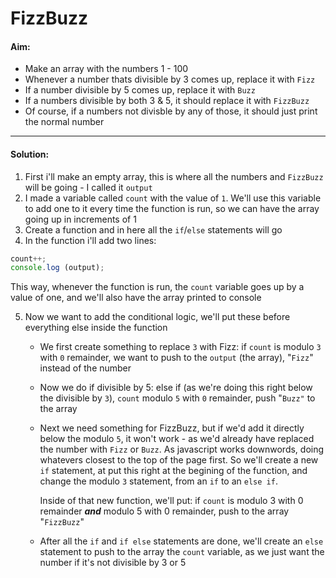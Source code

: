 # FizzBuzz
#### Aim: 
* Make an array with the numbers 1 - 100
* Whenever a number thats divisible by 3 comes up, replace it with `Fizz`
* If a number divisible by 5 comes up, replace it with `Buzz`
* If a numbers divisible by both 3 & 5, it should replace it with `FizzBuzz`
* Of course, if a numbers not divisble by any of those, it should just print the normal number

***

#### Solution:
1. First i'll make an empty array, this is where all the numbers and `FizzBuzz` will be going - I called it `output`
2. I made a variable called `count` with the value of `1`. We'll use this variable to add one to it every time the function is run, so we can have the array going up in increments of 1
3. Create a function and in here all the `if`/`else` statements will go
4. In the function i'll add two lines:
```js
count++;
console.log (output);
```
This way, whenever the function is run, the `count` variable goes up by a value of one, and we'll also have the array printed to console

5. Now we want to add the conditional logic, we'll put these before everything else inside the function
    * We first create something to replace `3` with Fizz: if `count` is modulo `3` with `0` remainder, we want to push to the `output` (the array), "`Fizz`" instead of the number
    * Now we do if divisible by 5: else if (as we're doing this right below the divisible by `3`), `count` modulo `5` with `0` remainder, push "`Buzz"` to the array
    * Next we need something for FizzBuzz, but if we'd add it directly below the modulo `5`, it won't work - as we'd already have replaced the number with `Fizz` or `Buzz`. As javascript works downwords, doing whatevers closest to the top of the page first. So we'll create a new `if` statement, at put this right at the begining of the function, and change the modulo `3` statement, from an `if` to an `else if`.

      Inside of that new function, we'll put: if `count` is modulo 3 with 0 remainder ***and*** modulo 5 with 0 remainder, push to the array "`FizzBuzz`"
    * After all the `if` and `if else` statements are done, we'll create an `else` statement to push to the array the `count` variable, as we just want the number if it's not divisible by 3 or 5
